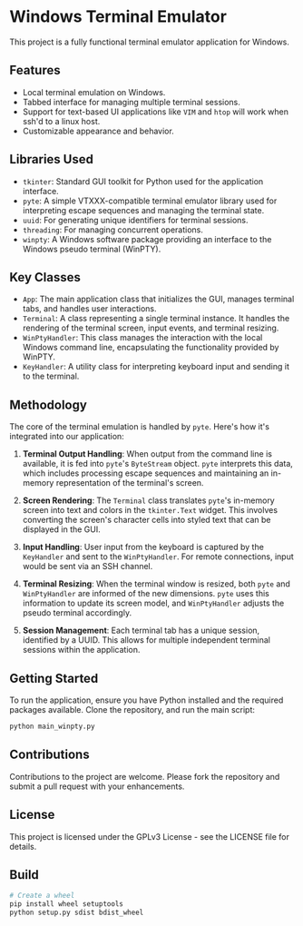 
# Windows Terminal Emulator

This project is a fully functional terminal emulator application for Windows.

## Features

- Local terminal emulation on Windows.
- Tabbed interface for managing multiple terminal sessions.
- Support for text-based UI applications like `VIM` and `htop` will work when ssh'd to a linux host.
- Customizable appearance and behavior.

## Libraries Used

- `tkinter`: Standard GUI toolkit for Python used for the application interface.
- `pyte`: A simple VTXXX-compatible terminal emulator library used for interpreting escape sequences and managing the terminal state.
- `uuid`: For generating unique identifiers for terminal sessions.
- `threading`: For managing concurrent operations.
- `winpty`: A Windows software package providing an interface to the Windows pseudo terminal (WinPTY).

## Key Classes

- `App`: The main application class that initializes the GUI, manages terminal tabs, and handles user interactions.
- `Terminal`: A class representing a single terminal instance. It handles the rendering of the terminal screen, input events, and terminal resizing.
- `WinPtyHandler`: This class manages the interaction with the local Windows command line, encapsulating the functionality provided by WinPTY.
- `KeyHandler`: A utility class for interpreting keyboard input and sending it to the terminal.

## Methodology

The core of the terminal emulation is handled by `pyte`. Here's how it's integrated into our application:

1. **Terminal Output Handling**: When output from the command line is available, it is fed into `pyte`'s `ByteStream` object. `pyte` interprets this data, which includes processing escape sequences and maintaining an in-memory representation of the terminal's screen.

2. **Screen Rendering**: The `Terminal` class translates `pyte`'s in-memory screen into text and colors in the `tkinter.Text` widget. This involves converting the screen's character cells into styled text that can be displayed in the GUI.

3. **Input Handling**: User input from the keyboard is captured by the `KeyHandler` and sent to the `WinPtyHandler`. For remote connections, input would be sent via an SSH channel.

4. **Terminal Resizing**: When the terminal window is resized, both `pyte` and `WinPtyHandler` are informed of the new dimensions. `pyte` uses this information to update its screen model, and `WinPtyHandler` adjusts the pseudo terminal accordingly.

5. **Session Management**: Each terminal tab has a unique session, identified by a UUID. This allows for multiple independent terminal sessions within the application.

## Getting Started

To run the application, ensure you have Python installed and the required packages available. Clone the repository, and run the main script:

```bash
python main_winpty.py
```

## Contributions

Contributions to the project are welcome. Please fork the repository and submit a pull request with your enhancements.

## License

This project is licensed under the GPLv3 License - see the LICENSE file for details.

## Build
```python
# Create a wheel
pip install wheel setuptools
python setup.py sdist bdist_wheel
```
